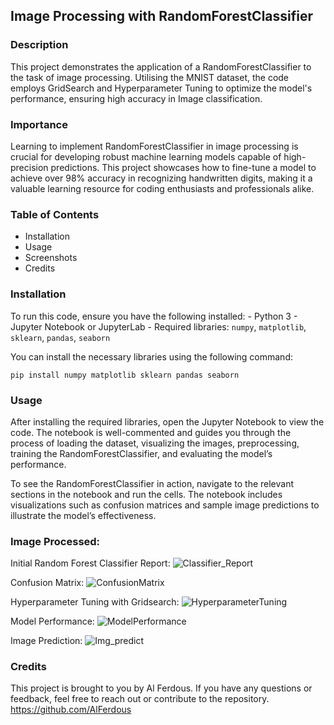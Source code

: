 ## Image Processing with RandomForestClassifier

### Description
This project demonstrates the application of a RandomForestClassifier to the task of image processing. Utilising the MNIST dataset, the code employs GridSearch and Hyperparameter Tuning to optimize the model's performance, ensuring high accuracy in Image classification.

### Importance
Learning to implement RandomForestClassifier in image processing is crucial for developing robust machine learning models capable of high-precision predictions. This project showcases how to fine-tune a model to achieve over 98% accuracy in recognizing handwritten digits, making it a valuable learning resource for coding enthusiasts and professionals alike.

### Table of Contents
- Installation
- Usage
- Screenshots
- Credits

### Installation
  To run this code, ensure you have the following installed:
    - Python 3
    - Jupyter Notebook or JupyterLab
    - Required libraries: `numpy`, `matplotlib`, `sklearn`, `pandas`, `seaborn`

You can install the necessary libraries using the following command:

    pip install numpy matplotlib sklearn pandas seaborn

### Usage
After installing the required libraries, open the Jupyter Notebook to view the code. The notebook is well-commented and guides you through the process of loading the dataset, visualizing the images, preprocessing, training the RandomForestClassifier, and evaluating the model’s performance.

To see the RandomForestClassifier in action, navigate to the relevant sections in the notebook and run the cells. The notebook includes visualizations such as confusion matrices and sample image predictions to illustrate the model’s effectiveness.

### Image Processed: 
Initial Random Forest Classifier Report:
![Classifier_Report](https://github.com/AlFerdous/codingTasks/assets/165715818/f3180b29-c394-4184-9683-6c0fca9b6e85)

Confusion Matrix:
![ConfusionMatrix](https://github.com/AlFerdous/codingTasks/assets/165715818/bd3a56aa-c265-4255-8db2-c19175d6090f)

Hyperparameter Tuning with Gridsearch:
![HyperparameterTuning](https://github.com/AlFerdous/codingTasks/assets/165715818/8581370e-a8a3-415c-a034-9dd622d9b342)

Model Performance:
![ModelPerformance](https://github.com/AlFerdous/codingTasks/assets/165715818/32988582-c2ec-479a-95f7-c87bd9eec9bf)

Image Prediction:
![Img_predict](https://github.com/AlFerdous/codingTasks/assets/165715818/7f6a8f6f-cd6f-4d16-874c-f311bf4ee387)

### Credits
This project is brought to you by Al Ferdous. If you have any questions or feedback, feel free to reach out or contribute to the repository.
https://github.com/AlFerdous
